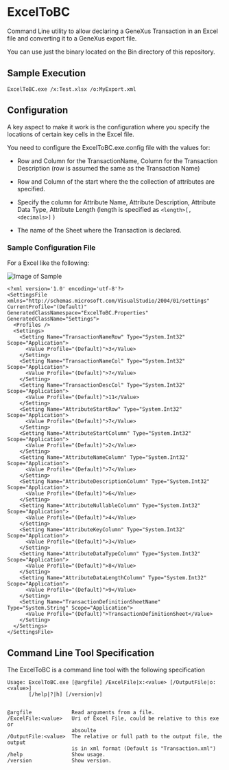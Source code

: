 # ExcelToBC

Command Line utility to allow declaring a GeneXus Transaction in an Excel file and converting it to a GeneXus export file.

You can use just the binary located on the Bin directory of this repository. 

## Sample Execution

```
ExcelToBC.exe /x:Test.xlsx /o:MyExport.xml
```


## Configuration

A key aspect to make it work is the configuration where you specify the locations of certain key cells in the Excel file.

You need to configure the ExcelToBC.exe.config file with the values for:

- Row and Column for the TransactionName, Column for the Transaction Description (row is assumed the same as the Transaction Name)

- Row and Column of the start where the the collection of attributes are specified. 

- Specify the column for Attribute Name, Attribute Description, Attribute Data Type, Attribute Length (length is specified as ```<length>[,<decimals>]``` )
- The name of the Sheet where the Transaction is declared.

### Sample Configuration File

For a Excel like the following:

![Image of Sample](https://github.com/genexuslabs/sample.png)

```
<?xml version='1.0' encoding='utf-8'?>
<SettingsFile xmlns="http://schemas.microsoft.com/VisualStudio/2004/01/settings" CurrentProfile="(Default)" GeneratedClassNamespace="ExcelToBC.Properties" GeneratedClassName="Settings">
  <Profiles />
  <Settings>
    <Setting Name="TransactionNameRow" Type="System.Int32" Scope="Application">
      <Value Profile="(Default)">3</Value>
    </Setting>
    <Setting Name="TransactionNameCol" Type="System.Int32" Scope="Application">
      <Value Profile="(Default)">7</Value>
    </Setting>
    <Setting Name="TransactionDescCol" Type="System.Int32" Scope="Application">
      <Value Profile="(Default)">11</Value>
    </Setting>
    <Setting Name="AttributeStartRow" Type="System.Int32" Scope="Application">
      <Value Profile="(Default)">7</Value>
    </Setting>
    <Setting Name="AttributeStartColumn" Type="System.Int32" Scope="Application">
      <Value Profile="(Default)">2</Value>
    </Setting>
    <Setting Name="AttributeNameColumn" Type="System.Int32" Scope="Application">
      <Value Profile="(Default)">7</Value>
    </Setting>
    <Setting Name="AttributeDescriptionColumn" Type="System.Int32" Scope="Application">
      <Value Profile="(Default)">6</Value>
    </Setting>
    <Setting Name="AttributeNullableColumn" Type="System.Int32" Scope="Application">
      <Value Profile="(Default)">4</Value>
    </Setting>
    <Setting Name="AttributeKeyColumn" Type="System.Int32" Scope="Application">
      <Value Profile="(Default)">3</Value>
    </Setting>
    <Setting Name="AttributeDataTypeColumn" Type="System.Int32" Scope="Application">
      <Value Profile="(Default)">8</Value>
    </Setting>
    <Setting Name="AttributeDataLengthColumn" Type="System.Int32" Scope="Application">
      <Value Profile="(Default)">9</Value>
    </Setting>
    <Setting Name="TransactionDefinitionSheetName" Type="System.String" Scope="Application">
      <Value Profile="(Default)">TransactionDefinitionSheet</Value>
    </Setting>
  </Settings>
</SettingsFile>
```

## Command Line Tool Specification

The ExcelToBC is a command line tool with the following specification

```
Usage: ExcelToBC.exe [@argfile] /ExcelFile|x:<value> [/OutputFile|o:<value>]
       [/help|?|h] [/version|v]


@argfile             Read arguments from a file.
/ExcelFile:<value>   Uri of Excel File, could be relative to this exe or
                     absoulte
/OutputFile:<value>  The relative or full path to the output file, the output
                     is in xml format (Default is "Transaction.xml")
/help                Show usage.
/version             Show version.
```


